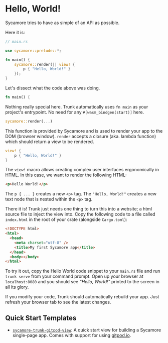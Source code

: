 # Hello, World!

Sycamore tries to have as simple of an API as possible.

Here it is:

```rust
// main.rs

use sycamore::prelude::*;

fn main() {
    sycamore::render(|| view! {
        p { "Hello, World!" }
    });
}
```

Let's dissect what the code above was doing.

```rust
fn main() {
```

Nothing really special here. Trunk automatically uses `fn main` as your project's entrypoint. No
need for any `#[wasm_bindgen(start)]` here.

```rust
sycamore::render(...)
```

This function is provided by Sycamore and is used to render your app to the DOM (browser window).
`render` accepts a closure (aka. lambda function) which should return a view to be rendered.

```rust
view! {
    p { "Hello, World!" }
}
```

The `view!` macro allows creating complex user interfaces ergonomically in HTML. In this case,
we want to render the following HTML:

```html
<p>Hello World!</p>
```

The `p { ... }` creates a new `<p>` tag. The `"Hello, World!"` creates a new text node that is
nested within the `<p>` tag.

There it is! Trunk just needs one thing to turn this into a website; a html source file to inject
the view into. Copy the following code to a file called `index.html` in the root of your crate
(alongside `Cargo.toml`):

```html
<!DOCTYPE html>
<html>
  <head>
    <meta charset="utf-8" />
    <title>My first Sycamore app</title>
  </head>
  <body></body>
</html>
```

To try it out, copy the Hello World code snippet to your `main.rs` file and run `trunk serve` from
your command prompt. Open up your browser at `localhost:8080` and you should see _"Hello, World!"_
printed to the screen in all its glory.

If you modify your code, Trunk should automatically rebuild your app. Just refresh your browser tab
to see the latest changes.

## Quick Start Templates

- [`sycamore-trunk-gitpod-view`](https://github.com/sycamore-rs/sycamore-trunk-gitpod-view):
  A quick start view for building a Sycamore single-page app. Comes with support for using
  [gitpod.io](https://www.gitpod.io).
